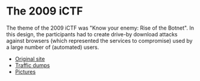 # The 2009 iCTF

The theme of the 2009 iCTF was "Know your enemy: Rise of the Botnet".
In this design, the participants had to create drive-by download
attacks against browsers (which represented the services to compromise)
used by a large number of (automated) users.

* [Original site](/archive/2009/site)
* [Traffic dumps](/archive/2009/dumps)
* [Pictures](/archive/2009/pictures)
